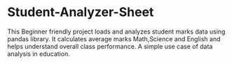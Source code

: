 # Student-Analyzer-Sheet
This Beginner friendly project loads and analyzes student marks data using pandas library.
It calculates average marks Math,Science and English and helps understand overall class performance.
A simple use case of data analysis in education.

